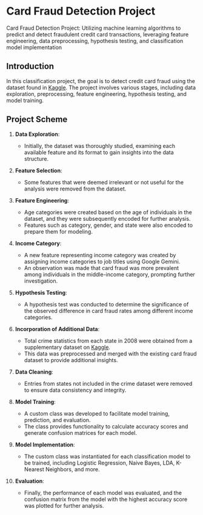# Card Fraud Detection Project
Card Fraud Detection Project: Utilizing machine learning algorithms to predict and detect fraudulent credit card transactions, leveraging feature engineering, data preprocessing, hypothesis testing, and classification model implementation

## Introduction
In this classification project, the goal is to detect credit card fraud using the dataset found in [Kaggle](https://www.kaggle.com/datasets/kelvinkelue/credit-card-fraud-prediction). The project involves various stages, including data exploration, preprocessing, feature engineering, hypothesis testing, and model training.

## Project Scheme
1. **Data Exploration**:
   - Initially, the dataset was thoroughly studied, examining each available feature and its format to gain insights into the data structure.
  
2. **Feature Selection**:
   - Some features that were deemed irrelevant or not useful for the analysis were removed from the dataset.
  
3. **Feature Engineering**:
   - Age categories were created based on the age of individuals in the dataset, and they were subsequently encoded for further analysis.
   - Features such as category, gender, and state were also encoded to prepare them for modeling.
  
4. **Income Category**:
   - A new feature representing income category was created by assigning income categories to job titles using Google Gemini.
   - An observation was made that card fraud was more prevalent among individuals in the middle-income category, prompting further investigation.

5. **Hypothesis Testing**:
   - A hypothesis test was conducted to determine the significance of the observed difference in card fraud rates among different income categories.

6. **Incorporation of Additional Data**:
   - Total crime statistics from each state in 2008 were obtained from a supplementary dataset on [Kaggle](https://www.kaggle.com/datasets/kabhishm/united-states-crime-rates-by-city-population/data).
   - This data was preprocessed and merged with the existing card fraud dataset to provide additional insights.

7. **Data Cleaning**:
   - Entries from states not included in the crime dataset were removed to ensure data consistency and integrity.

8. **Model Training**:
   - A custom class was developed to facilitate model training, prediction, and evaluation.
   - The class provides functionality to calculate accuracy scores and generate confusion matrices for each model.

9. **Model Implementation**:
   - The custom class was instantiated for each classification model to be trained, including Logistic Regression, Naive Bayes, LDA, K-Nearest Neighbors, and more.

10. **Evaluation**:
    - Finally, the performance of each model was evaluated, and the confusion matrix from the model with the highest accuracy score was plotted for further analysis.
